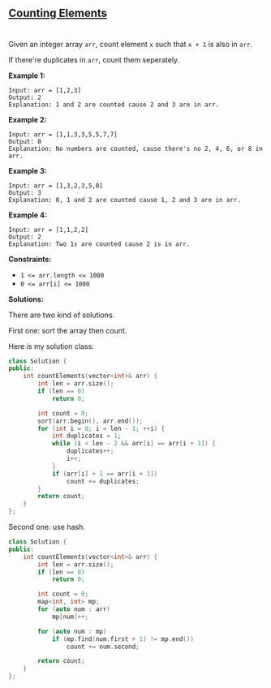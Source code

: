 ## [Counting Elements](https://leetcode.com/explore/challenge/card/30-day-leetcoding-challenge/528/week-1/3289/)

> #

Given an integer array `arr`, count element `x` such that `x + 1` is also in `arr`.

If there're duplicates in `arr`, count them seperately.

 

**Example 1:**

```
Input: arr = [1,2,3]
Output: 2
Explanation: 1 and 2 are counted cause 2 and 3 are in arr.
```

**Example 2:**

```
Input: arr = [1,1,3,3,5,5,7,7]
Output: 0
Explanation: No numbers are counted, cause there's no 2, 4, 6, or 8 in arr.
```

**Example 3:**

```
Input: arr = [1,3,2,3,5,0]
Output: 3
Explanation: 0, 1 and 2 are counted cause 1, 2 and 3 are in arr.
```

**Example 4:**

```
Input: arr = [1,1,2,2]
Output: 2
Explanation: Two 1s are counted cause 2 is in arr.
```

 

**Constraints:**

- `1 <= arr.length <= 1000`
- `0 <= arr[i] <= 1000`



**Solutions:**

There are two kind of solutions.

First one: sort the array then count.

Here is my solution class:

```c++
class Solution {
public:
	int countElements(vector<int>& arr) {
		int len = arr.size();
		if (len == 0)
			return 0;

		int count = 0;
		sort(arr.begin(), arr.end());
		for (int i = 0; i < len - 1; ++i) {
			int duplicates = 1;
			while (i < len - 2 && arr[i] == arr[i + 1]) {
				duplicates++;
				i++;
			}
			if (arr[i] + 1 == arr[i + 1])
				count += duplicates;
		}
		return count;
	}
};
```

Second one: use hash.

```c++
class Solution {
public:
	int countElements(vector<int>& arr) {
		int len = arr.size();
		if (len == 0)
			return 0;

		int count = 0;
		map<int, int> mp;
		for (auto num : arr)
			mp[num]++;

		for (auto num : mp)
			if (mp.find(num.first + 1) != mp.end())
				count += num.second;

		return count;
	}
};
```

